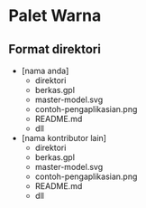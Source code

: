 # Palet Warna

## Format direktori
- [nama anda]
	- direktori
	- berkas.gpl
	- master-model.svg
	- contoh-pengaplikasian.png
	- README.md
	- dll
- [nama kontributor lain]
	- direktori
	- berkas.gpl
	- master-model.svg
	- contoh-pengaplikasian.png
	- README.md
	- dll
